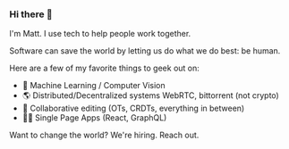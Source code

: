 ### Hi there 👋

I'm Matt. I use tech to help people work together.

Software can save the world by letting us do what we do best: be human.

Here are a few of my favorite things to geek out on:
- 🤖 Machine Learning / Computer Vision
- 🌎 Distributed/Decentralized systems WebRTC, bittorrent (not crypto) 
- 📝 Collaborative editing (OTs, CRDTs, everything in between)
- 🧑‍💻 Single Page Apps (React, GraphQL)

Want to change the world? We're hiring. Reach out.
